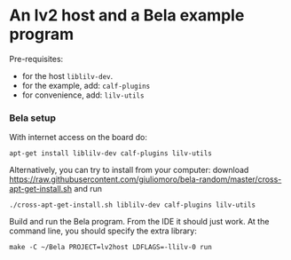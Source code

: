 # An lv2 host and a Bela example program

Pre-requisites:
- for the host `liblilv-dev`. 
- for the example, add: `calf-plugins`
- for convenience, add: `lilv-utils`

### Bela setup

With internet access on the board do:
```
apt-get install liblilv-dev calf-plugins lilv-utils
```

Alternatively, you can try to install from your computer:
download https://raw.githubusercontent.com/giuliomoro/bela-random/master/cross-apt-get-install.sh and run
```
./cross-apt-get-install.sh liblilv-dev calf-plugins lilv-utils
```

Build and run the Bela program. From the IDE it should just work. At the command line, you should specify the extra library:
```
make -C ~/Bela PROJECT=lv2host LDFLAGS=-llilv-0 run
```
